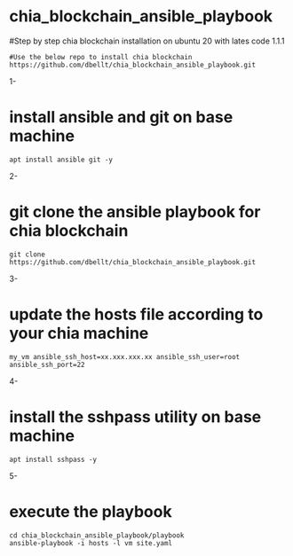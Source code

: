 # chia_blockchain_ansible_playbook

#Step by step chia blockchain installation on ubuntu 20 with lates code 1.1.1

	#Use the below repo to install chia blockchain
	https://github.com/dbellt/chia_blockchain_ansible_playbook.git

1-
  # install ansible and git on base machine
	apt install ansible git -y

2-
  # git clone the ansible playbook for chia blockchain
	git clone https://github.com/dbellt/chia_blockchain_ansible_playbook.git

3-
  # update the hosts file according to your chia machine
	my_vm ansible_ssh_host=xx.xxx.xxx.xx ansible_ssh_user=root ansible_ssh_port=22 

4-
  # install the sshpass utility on base machine
	apt install sshpass -y
	
5-
  # execute the playbook
	cd chia_blockchain_ansible_playbook/playbook
	ansible-playbook -i hosts -l vm site.yaml
